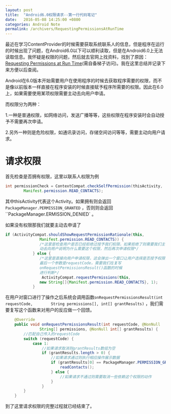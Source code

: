 ```yaml
---
layout: post
title:  "Android6.0权限请求--第一行代码笔记"
date:   2016-05-08 14:25:00 +0800
categories: Android Note
permalink: /archivers/RequestingPermissionsAtRunTime
---
```




最近在学习ContentProvider的时候需要获取系统联系人的信息，但是程序在运行的时候出现了问题，在Android6.0以下可以顺利读取，但是在Android6.0上无法读取信息。我怀疑是权限的问题，然后就去官网上找资料，找到了原因：[Requesting Permissions at Run Time](http://developer.android.com/training/permissions/requesting.html)(需自备梯子访问)。我在这里总结并记录下来方便以后查阅。

Android在6.0版本开始需要用户在使用程序的时候去获取程序需要的权限，而不是像以前版本一样直接在程序安装的时候直接赋予程序所需要的权限。因此在6.0上，如果需要使用某项权限需要主动去向用户申请。

而权限分为两种：

1.一种是普通权限，如网络访问，发送广播等等，这些权限在程序安装时会自动授予不需要再次申请。

2.另外一种则是危险权限，如通讯录访问，存储空间访问等等，需要主动向用户请求。

# 请求权限

首先检查是否拥有权限，这里以联系人权限为例

```java
int permissionCheck = ContextCompat.checkSelfPermission(thisActivity,
        Manifest.permission.READ_CONTACTS);
```

其中thisActivity代表这个Activity。如果拥有则会返回`PackageManager.PERMISSION_GRANTED` ，否则则会返回``PackageManager.ERMISSION_DENIED` 。

如果没有权限那我们就要主动去申请了

```java
if (ActivityCompat.shouldShowRequestPermissionRationale(this,
               Manifest.permission.READ_CONTACTS)) {
               /*这里是检查用户是否已经拒绝过授予我们权限，如果拒绝了则需要我们主
               动去向用户说明为什么需要这个权限，然后再次申请权限*/
            } else {
               /*这里是直接向用户申请权限，这会弹出一个窗口让用户选择是否授予权限，
               最后一个参数是requestCode，需要我们在复写
               onRequestPermissionsResult()函数的时候
               进行判断*/
                ActivityCompat.requestPermissions(this, 
               new String[]{Manifest.permission.READ_CONTACTS}, 1);
            }
```

在用户对窗口进行了操作之后系统会调用函数`onRequestPermissionsResult(int requestCode,        String permissions[], int[] grantResults)` ，我们需要复写这个函数来对用户的反应做一个回馈。

```java
    @Override
    public void onRequestPermissionsResult(int requestCode, @NonNull
               String[] permissions, @NonNull int[] grantResults) {
        //匹配自己传入的requestCode
        switch (requestCode) {
            case 1:
                //如果请求取消则grantResults数组为空
                if (grantResults.length > 0) {
                    //如果请求通过则执行相应操作展示数据
                    if (grantResults[0] == PackageManager.PERMISSION_GRANTED) {
                        readContacts();
                    } else {
                        //如果请求不通过则需要取消一些依赖这个权限的动作
                    }
                }
        }
    }
```

到了这里请求权限的完整过程就已经结束了。